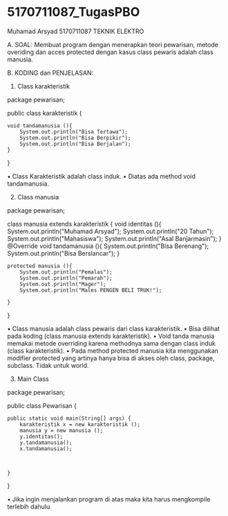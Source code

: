 # 5170711087_TugasPBO
Muhamad Arsyad
5170711087
TEKNIK ELEKTRO


A.	SOAL:
Membuat program dengan menerapkan teori pewarisan, metode overiding dan acces protected dengan kasus class pewaris adalah class manusia.

B.	KODING dan PENJELASAN:
1.	Class karakteristik

package pewarisan;


public class karakteristik {
    
    void tandamanusia (){
        System.out.println("Bisa Tertawa");
        System.out.println("Bisa Berpikir");
        System.out.println("Bisa Berjalan");
    }
    
}
 

•	Class Karakteristik adalah class induk.
•	Diatas ada method void tandamanusia.


2.	Class manusia

package pewarisan;


class manusia extends karakteristik  {
     void identitas (){
        System.out.println("Muhamad Arsyad");
        System.out.println("20 Tahun");
        System.out.println("Mahasiswa");
        System.out.println("Asal Banjarmasin");
    }
    @Override
    void tandamanusia (){
        System.out.println("Bisa Berenang");
        System.out.println("Bisa Berslancar"); 
    }
   
    protected manusia (){
        System.out.println("Pemalas");
        System.out.println("Pemarah");
        System.out.println("Mager");
        System.out.println("Males PENGEN BELI TRUK!");
        
    }

}
 

•	Class manusia adalah class pewaris dari class karakteristik.
•	Bisa dilihat pada koding (class manusia extends karakteristik).
•	Void tanda manusia memakai metode overriding karena methodnya sama dengan class induk (class karakteristik).
•	Pada method protected manusia kita menggunakan modifier protected yang artinya hanya bisa di akses oleh class, package, subclass. Tidak untuk world.

3.	Main Class

package pewarisan;


public class Pewarisan {

   
    public static void main(String[] args) {
        karakteristik x = new karakteristik ();
        manusia y = new manusia ();
        y.identitas();
        y.tandamanusia();
        x.tandamanusia();
       
       
        
    }
    
}

 

•	Jika ingin menjalankan program di atas maka kita harus mengkompile terlebih dahulu




 
